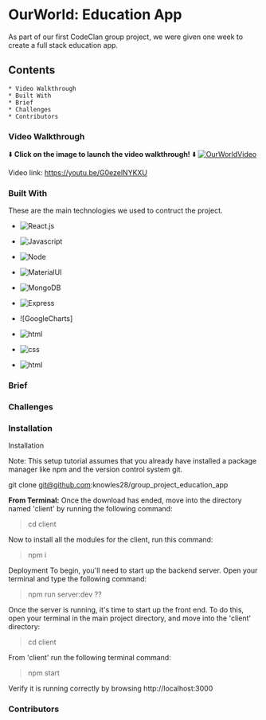 # OurWorld: Education App

As part of our first CodeClan group project, we were given one week to create a full stack education app.



## Contents 
    * Video Walkthrough
    * Built With
    * Brief
    * Challenges
    * Contributors 




### Video Walkthrough
⬇️ **Click on the image to launch the video walkthrough!** ⬇️ 
[![OurWorldVideo](https://img.youtube.com/vi/G0ezelNYKXU/0.jpg)](https://www.youtube.com/watch?v=G0ezelNYKXU)

Video link: https://youtu.be/G0ezelNYKXU

### Built With

These are the main technologies we used to contruct the project.

* ![React.js]
* ![Javascript]
* ![Node]
* ![MaterialUI]
* ![MongoDB]
* ![Express]
* ![GoogleCharts]
* ![html]
* ![css]



* ![html]


### Brief



### Challenges

### Installation

Installation

Note: This setup tutorial assumes that you already have installed a package manager like npm and the version control system git.

git clone git@github.com:knowles28/group_project_education_app

**From Terminal:**
Once the download has ended, move into the directory named 'client' by running the following command:

  > cd client
  
Now to install all the modules for the client, run this command:

  > npm i
  
Deployment
To begin, you'll need to start up the backend server. Open your terminal and type the following command:

  > npm run server:dev ??
  
Once the server is running, it's time to start up the front end. To do this, open your terminal in the main project directory, and move into the 'client' directory:

  > cd client
 
From 'client' run the following terminal command:

  > npm start
  
Verify it is running correctly by browsing http://localhost:3000

### Contributors

<!-- MARKDOWN LINKS & IMAGES -->

[React.js]:https://img.shields.io/badge/React-20232A?style=for-the-badge&logo=react&logoColor=61DAFB
[Javascript]:https://img.shields.io/badge/JavaScript-F7DF1E?style=for-the-badge&logo=javascript&logoColor=black
[Node]:https://img.shields.io/badge/Node.js-43853D?style=for-the-badge&logo=node.js&logoColor=white
[MaterialUI]:https://img.shields.io/badge/Material--UI-0081CB?style=for-the-badge&logo=material-ui&logoColor=white
[MongoDB]:	https://img.shields.io/badge/MongoDB-4EA94B?style=for-the-badge&logo=mongodb&logoColor=white
[Express]:https://img.shields.io/badge/Express.js-404D59?style=for-the-badge
[html]:https://img.shields.io/badge/HTML5-E34F26?style=for-the-badge&logo=html5&logoColor=white
[css]:https://img.shields.io/badge/CSS3-1572B6?style=for-the-badge&logo=css3&logoColor=white


